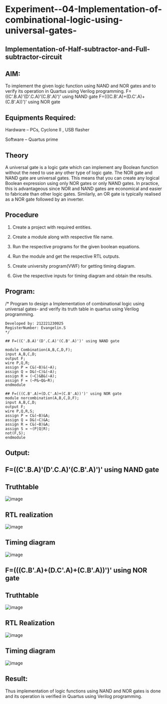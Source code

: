 # Experiment--04-Implementation-of-combinational-logic-using-universal-gates-
 ## Implementation-of-Half-subtractor-and-Full-subtractor-circuit
## AIM:
To implement the given logic function using NAND and NOR gates and to verify its operation in Quartus using Verilog programming.
F=((C'.B.A)'(D'.C.A)'(C.B'.A)')' using NAND gate
F=(((C.B'.A)+(D.C'.A)+(C.B'.A))')' using NOR gate


## Equipments Required:
Hardware – PCs, Cyclone II , USB flasher

Software – Quartus prime

## Theory
 A universal gate is a logic gate which can implement any Boolean function without the need to use any other type of logic gate. The NOR gate and NAND gate are universal gates. This means that you can create any logical Boolean expression using only NOR gates or only NAND gates. In practice, this is advantageous since NOR and NAND gates are economical and easier to fabricate than other logic gates. Similarly, an OR gate is typically realised as a NOR gate followed by an inverter.
 
 
 


## Procedure

1. Create a project with required entities.

2. Create a module along with respective file name.

3. Run the respective programs for the given boolean equations.

4. Run the module and get the respective RTL outputs.

5. Create university program(VWF) for getting timing diagram.

6. Give the respective inputs for timing diagram and obtain the results.





## Program:
/*
Program to design a Implementation of combinational logic using universal gates-  and verify its truth table in quartus using Verilog programming.
```
Developed by: 212221230025
RegisterNumber: Evangelin.S 
*/
```

```
## F=((C'.B.A)'(D'.C.A)'(C.B'.A)')' using NAND gate

module Combination(A,B,C,D,F);
input A,B,C,D;
output F;
wire P,Q,R;
assign P = C&(~B)&(~A);
assign Q = D&(~C)&(~A);
assign R = (~C)&B&(~A);
assign F = (~P&~Q&~R);
endmodule
```

```
## F=(((C.B'.A)+(D.C'.A)+(C.B'.A))')' using NOR gate
module norcombination(A,B,C,D,F);
input A,B,C,D;
output F;
wire P,Q,R,S;
assign P = C&(~B)&A;
assign Q = D&(~C)&A;
assign R = C&(~B)&A;
assign S = ~(P|Q|R);
not(F,S);
endmodule
```

## Output:
## F=((C'.B.A)'(D'.C.A)'(C.B'.A)')' using NAND gate
## Truthtable
![image](https://user-images.githubusercontent.com/94219798/167289038-a653c78c-c6ff-42c7-95d3-1ef95dd14bec.png)



##  RTL realization
![image](https://user-images.githubusercontent.com/94219798/167289040-0d3933c1-9157-42c7-b648-0c627ca11d27.png)


## Timing diagram 
![image](https://user-images.githubusercontent.com/94219798/167289046-1f20023e-aa37-4611-ba61-39d59a4afcf6.png)

## F=(((C.B'.A)+(D.C'.A)+(C.B'.A))')' using NOR gate
## Truthtable
![image](https://user-images.githubusercontent.com/94219798/167289066-fcdcf8c5-d04e-45b8-b072-e1c05f261a55.png)


## RTL Realization
![image](https://user-images.githubusercontent.com/94219798/167289082-a1e0b893-682d-4a55-9fd7-c5cab943895a.png)


## Timing diagram
![image](https://user-images.githubusercontent.com/94219798/167289096-bf4bd5b7-9e8d-489e-b86c-8890c9438fdd.png)


## Result:
 Thus implementation of logic functions using NAND and NOR gates is done and its operation is verified in Quartus using Verilog programming.
